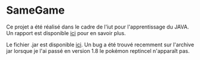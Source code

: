 # SameGame
Ce projet a été réalisé dans le cadre de l'iut pour l'apprentissage du JAVA.
Un rapport est disponible [ici](https://github.com/nicolasAinouz/SameGame/blob/main/public-samegame-main/Projet/PROJET_TUTEURES_APL2.pdf) pour en savoir plus.


Le fichier .jar est disponible [ici](https://github.com/nicolasAinouz/SameGame/blob/main/SameGame1.8.jar?raw=true).
Un bug a été trouvé recemment sur l'archive jar lorsque je l'ai passé en version 1.8 le pokémon reptincel n'apparaît pas.
